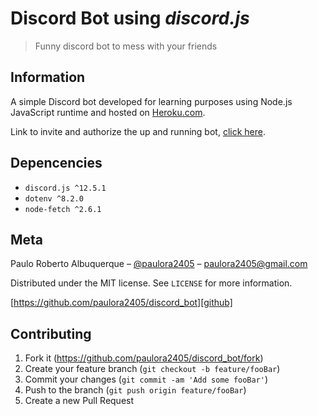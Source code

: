# Discord Bot using *discord.js*
> Funny discord bot to mess with your friends
## Information
A simple Discord bot developed for learning purposes using Node.js JavaScript runtime and hosted on [Heroku.com][herokusite].

Link to invite and authorize the up and running bot, [click here][invitebot].

## Depencencies

- `discord.js ^12.5.1`
- `dotenv ^8.2.0`
- `node-fetch ^2.6.1`


## Meta

Paulo Roberto Albuquerque – [@paulora2405][twitter] – paulora2405@gmail.com

Distributed under the MIT license. See ``LICENSE`` for more information.

[https://github.com/paulora2405/discord_bot][github]

## Contributing

1. Fork it (<https://github.com/paulora2405/discord_bot/fork>)
2. Create your feature branch (`git checkout -b feature/fooBar`)
3. Commit your changes (`git commit -am 'Add some fooBar'`)
4. Push to the branch (`git push origin feature/fooBar`)
5. Create a new Pull Request

<!-- Links -->
[herokusite]: https://heroku.com
[invitebot]: https://discord.com/oauth2/authorize?client_id=799425639219462176&scope=bot&permissions=11328
[twitter]: https://twitter.com/paulora2405
[github]: https://github.com/paulora2405/discord_bot